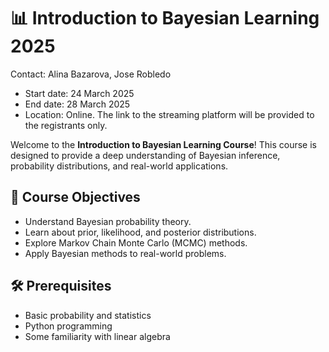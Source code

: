 # 📊 Introduction to Bayesian Learning 2025

Contact: Alina Bazarova, Jose Robledo

- Start date: 24 March 2025
- End date: 28 March 2025
- Location: Online. The link to the streaming platform will be provided to the registrants only.

Welcome to the **Introduction to Bayesian Learning Course**! This course is designed to provide a deep understanding of Bayesian inference, probability distributions, and real-world applications.


## 🎯 Course Objectives
- Understand Bayesian probability theory.
- Learn about prior, likelihood, and posterior distributions.
- Explore Markov Chain Monte Carlo (MCMC) methods.
- Apply Bayesian methods to real-world problems.

## 🛠 Prerequisites
- Basic probability and statistics
- Python programming
- Some familiarity with linear algebra

